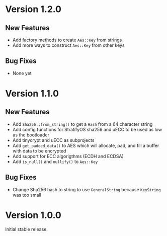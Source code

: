 # Version 1.2.0

## New Features

- Add factory methods to create `Aes::Key` from strings
- Add more ways to construct `Aes::Key` from other keys

## Bug Fixes

- None yet

# Version 1.1.0

## New Features

- Add `Sha256::from_string()` to get a `Hash` from a 64 character string
- Add config functions for StratifyOS sha256 and uECC to be used as low as the bootloader
- Add tinycrypt and uECC as subprojects
- Add `get_padded_data()` to AES which will allocate, pad, and fill a buffer with data to be encrypted
- Add support for ECC algorigthms (ECDH and ECDSA)
- Add `is_null()` and `nullify()` to `Aes::Key`

## Bug Fixes

- Change Sha256 hash to string to use `GeneralString` because `KeyString` was too small


# Version 1.0.0

Initial stable release.
